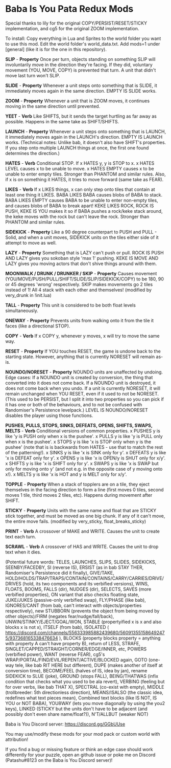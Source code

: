 # Baba Is You Pata Redux Mods

Special thanks to lily for the original COPY/PERSIST/RESET/STICKY implementation, and cg5 for the original ZOOM implementation.

To install: Copy everything in Lua and Sprites to the world folder you want to use this mod. Edit the world folder's world_data.txt. Add mods=1 under [general] (like it is for the one in this repository).

**SLIP** - __Property__ Once per turn, objects standing on something SLIP will involuntarily move in the direction they're facing. If they did, voluntary movement (YOU, MOVE, COPY) is prevented that turn. A unit that didn't move last turn won't SLIP.

**SLIDE** - __Property__ Whenever a unit steps onto something that is SLIDE, it immediately moves again in the same direction. EMPTY IS SLIDE works.

**ZOOM** - __Property__ Whenever a unit that is ZOOM moves, it continues moving in the same direction until prevented.

**YEET** - __Verb__ Like SHIFTS, but it sends the target hurtling as far away as possible. Happens in the same take as SHIFT/SHIFTS.

**LAUNCH** - __Property__ Whenever a unit steps onto something that is LAUNCH, it immediately moves again in the LAUNCH's direction. EMPTY IS LAUNCH works. (Technical notes: Unlike bab, it doesn't also have SHIFT's properties. If you step onto multiple LAUNCH things at once, the first one found determines the direction.)

**HATES** - __Verb__ Conditional STOP. If x HATES y, y is STOP to x. x HATES LEVEL causes x to be unable to move. x HATES EMPTY causes x to be unable to enter empty tiles. Stronger than PHANTOM and similar rules. Also, if x is on something it HATES, it tries to move forward (same take as FEAR).

**LIKES** - __Verb__ If x LIKES things, x can only step onto tiles that contain at least one thing it LIKES. BABA LIKES BABA causes blobs of BABA to stack. BABA LIKES EMPTY causes BABA to be unable to enter non-empty tiles, and causes blobs of BABA to break apart! KEKE LIKES ROCK, ROCK IS PUSH, KEKE IS YOU makes it so if BABA pushes a rock/keke stack around, the keke moves with the rock but can't leave the rock. Stronger than PHANTOM and similar rules.

**SIDEKICK** - __Property__ Like a 90 degree counterpart to PUSH and PULL - Solid, and when a unit moves, SIDEKICK units on the tiles either side of it attempt to move as well.

**LAZY** - __Property__ Something that is LAZY can't push or pull. ROCK IS PUSH AND LAZY gives you sokoban style 'max 1' pushing. KEKE IS MOVE AND LAZY gives you moving actors that don't shive things around with them.

**MOONWALK / DRUNK / DRUNKER / SKIP** - __Property__ Causes movement (YOU/MOVE/PUSH/PULL/SHIFT/SLIDE/SLIP/SIDEKICK/COPY) to be 180, 90 or 45 degrees 'wrong' respectively. SKIP makes movements go 2 tiles instead of 1! All 4 stack with each other and themselves! (modified by very_drunk in !init.lua)

**TALL** - __Property__ This unit is considered to be both float levels simultaneously.

**ONEWAY** - __Property__ Prevents units from walking onto it from the tile it faces (like a directional STOP).

**COPY** - __Verb__ If x COPY y, whenever y moves, x will try to move the same way.

**RESET** - __Property__ If YOU touches RESET, the game is undone back to the starting state. However, anything that is currently NORESET will remain as-is.

**NOUNDO/NORESET** - __Property__ NOUNDO units are unaffected by undoing. Edge cases: If a NOUNDO unit is created by conversion, the thing that converted into it does not come back. If a NOUNDO unit is destroyed, it does not come back when you undo. If a unit is currently NORESET, it will remain unchanged when YOU RESET, even if it used to not be NORESET. (This used to be PERSIST, but I split it into two properties so you can pick if it has one or both of the behaviours, and to not be confused with Randomiser's Persistence levelpack.) LEVEL IS NOUNDO/NORESET disables the player using those functions.

**PUSHES, PULLS, STOPS, SINKS, DEFEATS, OPENS, SHIFTS, SWAPS, MELTS** - __Verb__ Conditional versions of common properties. x PUSHES y is like 'y is PUSH only when x is the pushee'. x PULLS y is like 'y is PULL only when x is the pushee'. x STOPS y is like 'x is STOP only when y is the pushee' (note that is is backwards from HATES - use that to match the rest of the patterning!). x SINKS y is like 'x is SINK only for y'. x DEFEATS y is like 'x is DEFEAT only for y'. x OPENS y is like 'x is OPEN/y is SHUT only for x/y'. x SHIFTS y is like 'x is SHIFT only for y'. x SWAPS y is like 'x is SWAP but only for moving onto y' (and not e.g. in the opposite case of y moving onto x!). x MELTS y is like 'x is HOT and y is MELT only for x/y'.

**TOPPLE** - __Property__ When a stack of topplers are on a tile, they eject themselves in the facing direction to form a line (first moves 0 tiles, second moves 1 tile, third moves 2 tiles, etc). Happens during movement after SHIFT.

**STICKY** - __Property__ Units with the same name and float that are STICKY stick together, and must be moved as one big chunk. If any of it can't move, the entire move fails. (modified by very_sticky, float_breaks_sticky)

**PRINT** - __Verb__ A crossover of MAKE and WRITE. Causes the unit to create text each turn.

**SCRAWL** - __Verb__ A crossover of HAS and WRITE. Causes the unit to drop text when it dies.

(Potential future words: TELES, LAUNCHES, SLIPS, SLIDES, SIDEKICKS, SEENBY/FACEDBY, SI (reverse IS), ERSIST (as in bab STAY THER, Randomiser's Persistence did it finally), GIVE/TAKE, HOLD/HOLDS/TRAP/TRAPS/CONTAIN/CONTAINS/CARRY/CARRIES/DRIVE/DRIVES (hold, its two components and its verbified versions), WINS, FLOATS, BOOMS, FALLS (dir), NUDGES (dir), SELECTS, SAVES (more verbified properties), ON variant that also checks floating state, JUKE/JUKES (passive-only verbified swap), FLY/PHASE (like bab), IGNORES/CANT (from bab, can't interact with objects/properties respectively), new STUBBORN (prevents the object from being moved by other objects)/FIRM (negates fear/nudge/fall/back), UNWIN/STINKY/EJECT/GOAL/WON, STABLE (propertyified x is x and also blocks x is not x), ITSELF (from bab), ISOLATED ( https://discord.com/channels/556333985882439680/560913551586492475/937368165338476634 ), BLOCKS (property blocks property = anything with property A can't have property B), return of LESS, STRAFE, SINGLET/CAPPED/STRAIGHT/CORNER/EDGE/INNER, etc, POWERS (verbified power), WANT (reverse FEAR), cg5's WRAP/PORTAL/FIND/EVIL/REPENT/ACTIVE/BLOCKED again, GOTO (one-way tele, like bab RIT HERE but different), DUPE (makes another of itself at conversion time), BECOME/FEEL (halves of IS, idea by jan), rename SIDEKICK to SLUE (joke), GROUND (stops FALL), BEING/THATWAS (infix condition that checks what you used to be ala revert), VERBING (feeling but for over verbs, like bab THAT X), SPECTRAL (co-exist with empty), MIDDLE (trollbreeder: 5th directionless direction), MEANS/ISALSO (the classic idea, redefines what text pieces mean), Combined text blocks (like IS NOT, IS YOU or NOT BABA), YOU8WAY (lets you move diagonally by using the you2 keys), LINKED (STICKY but the units don't have to be adjacent (and possibly don't even share name/float?)), N'T/ALLBUT (weaker NOT)

Baba is You Discord server: https://discord.gg/GGbUUse

You may use/modify these mods for your mod pack or custom world with attribution!

If you find a bug or missing feature or think an edge case should work differently for your puzzle, open an github issue or poke me on Discord (Patashu#8123 on the Baba is You Discord server)!

